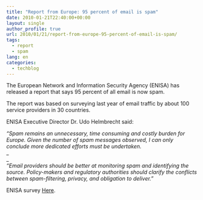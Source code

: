 ```yaml
---
title: "Report from Europe: 95 percent of email is spam"
date: 2010-01-21T22:40:00+00:00
layout: single
author_profile: true
url: 2010/01/21/report-from-europe-95-percent-of-email-is-spam/
tags:
  - report
  - spam
lang: en
categories: 
  - techblog
---
```

The European Network and Information Security Agency (ENISA) has released a report that says 95 percent of all email is now spam.

The report was based on surveying last year of email traffic by about 100 service providers in 30 countries.

ENISA Executive Director Dr. Udo Helmbrecht said:

_“Spam remains an unnecessary, time consuming and costly burden for Europe. Given the number of spam messages observed, I can only conclude more dedicated efforts must be undertaken._  
_  
_  
_“Email providers should be better at monitoring spam and identifying the source. Policy-makers and regulatory authorities should clarify the conflicts between spam-filtering, privacy, and obligation to deliver.”_

ENISA survey [Here](http://www.enisa.europa.eu/media/press-releases/spam-survey-2009-the-fight-against-spam).